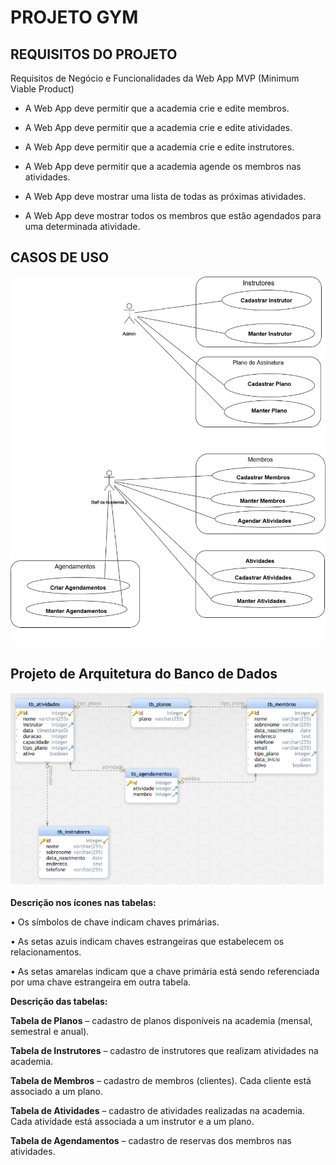 # PROJETO GYM 

## REQUISITOS DO PROJETO
Requisitos de Negócio e Funcionalidades da Web App MVP (Minimum Viable Product)

   * A Web App deve permitir que a academia crie e edite membros.

   * A Web App deve permitir que a academia crie e edite atividades.

   * A Web App deve permitir que a academia crie e edite instrutores.

   * A Web App deve permitir que a academia agende os membros nas atividades.

   * A Web App deve mostrar uma lista de todas as próximas atividades.

   * A Web App deve mostrar todos os membros que estão agendados para uma determinada atividade.

   ## CASOS DE USO 
   ![CASO DE USO](/Projeto/pic/Casos%20de%20USO.drawio(1).png)

  ## Projeto de Arquitetura do Banco de Dados
  
  ![Modelagem do Banco de Dados](/Projeto/pic/modelagem-banco-dados.png)

**Descrição nos ícones nas tabelas:**

• Os símbolos de chave indicam chaves primárias.

• As setas azuis indicam chaves estrangeiras que estabelecem os relacionamentos.

• As setas amarelas indicam que a chave primária está sendo referenciada por uma
chave estrangeira em outra tabela.


**Descrição das tabelas:**

**Tabela de Planos** – cadastro de planos disponíveis na academia (mensal, semestral e
anual).

**Tabela de Instrutores** – cadastro de instrutores que realizam atividades na
academia.

**Tabela de Membros** – cadastro de membros (clientes). Cada cliente está associado a
um plano.

**Tabela de Atividades** – cadastro de atividades realizadas na academia. Cada
atividade está associada a um instrutor e a um plano.

**Tabela de Agendamentos** – cadastro de reservas dos membros nas atividades.
